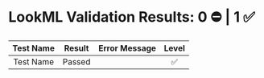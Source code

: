 # LookML Validation Results: 0 ⛔ | 1 ✅

| Test Name | Result | Error Message | Level |
| :-------: | :----: | :-----------: | :---: |
| Test Name | Passed |               |  ✅   |
